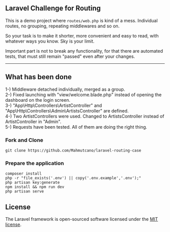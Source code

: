 
## Laravel Challenge for Routing 

This is a demo project where `routes/web.php` is kind of a mess. Individual routes, no grouping, repeating middlewares
and so on.

So your task is to make it shorter, more convenient and easy to read, with whatever ways you know. Sky is your limit.

Important part is not to break any functionality, for that there are automated tests, that must still remain "passed"
even after your changes.

<hr/>

## What has been done

1-) Middleware detached individually, merged as a group. <br/>
2-) Fixed launching with "view/welcome.blade.php" instead of opening the dashboard on the login screen.<br/>
3-) "App\Http\Controllers\ArtistController" and "App\Http\Controllers\Admin\ArtistsController" are defined.<br/>
4-) Two ArtistControllers were used. Changed to ArtistsController instead of ArtistController in "Admin".<br/>
5-) Requests have been tested. All of them are doing the right thing.


### Fork and Clone

    git clone https://github.com/Mahmutcano/laravel-routing-case

### Prepare the application

    composer install
    php -r "file_exists('.env') || copy('.env.example','.env');"
    php artisan key:generate
    npm install && npm run dev
    php artisan serve

## License

The Laravel framework is open-sourced software licensed under the [MIT license](https://opensource.org/licenses/MIT).
